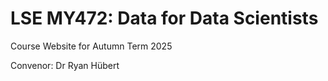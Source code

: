 # LSE MY472: Data for Data Scientists

Course Website for Autumn Term 2025

Convenor: Dr Ryan Hübert
